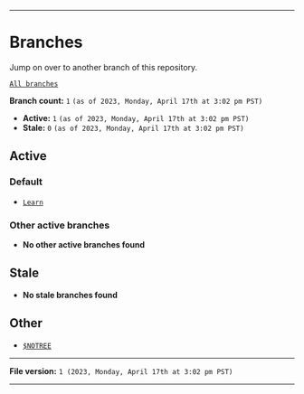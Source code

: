 
***

# Branches

Jump on over to another branch of this repository.

[`All branches`](https://github.com/seanpm2001/Learn/branches/)

**Branch count:** `1` `(as of 2023, Monday, April 17th at 3:02 pm PST)`

- **Active:** `1` `(as of 2023, Monday, April 17th at 3:02 pm PST)`
- **Stale:** `0` `(as of 2023, Monday, April 17th at 3:02 pm PST)`

## Active

### Default

- [`Learn`](https://github.com/seanpm2001/Learn/tree/Learn/)

### Other active branches

- **No other active branches found**

## Stale

- **No stale branches found**

## Other

- [`$NOTREE`](https://github.com/seanpm2001/Learn/)

***

**File version:** `1 (2023, Monday, April 17th at 3:02 pm PST)`

***
